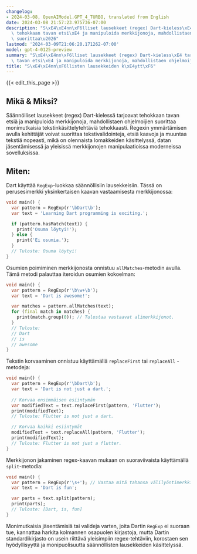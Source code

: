```yaml
---
changelog:
- 2024-03-08, OpenAIModel.GPT_4_TURBO, translated from English
date: 2024-03-08 21:57:23.975736-07:00
description: "S\xE4\xE4nn\xF6lliset lausekkeet (regex) Dart-kieless\xE4 tarjoavat\
  \ tehokkaan tavan etsi\xE4 ja manipuloida merkkijonoja, mahdollistaen ohjelmoijien\
  \ suorittaa\u2026"
lastmod: '2024-03-09T21:06:20.171262-07:00'
model: gpt-4-0125-preview
summary: "S\xE4\xE4nn\xF6lliset lausekkeet (regex) Dart-kieless\xE4 tarjoavat tehokkaan\
  \ tavan etsi\xE4 ja manipuloida merkkijonoja, mahdollistaen ohjelmoijien suorittaa\u2026"
title: "S\xE4\xE4nn\xF6llisten lausekkeiden k\xE4ytt\xF6"
---
```


{{< edit_this_page >}}

## Mikä & Miksi?
Säännölliset lausekkeet (regex) Dart-kielessä tarjoavat tehokkaan tavan etsiä ja manipuloida merkkijonoja, mahdollistaen ohjelmoijien suorittaa monimutkaisia tekstinkäsittelytehtäviä tehokkaasti. Regexin ymmärtämisen avulla kehittäjät voivat suorittaa tekstivalidointeja, etsiä kaavoja ja muuntaa tekstiä nopeasti, mikä on olennaista lomakkeiden käsittelyssä, datan jäsentämisessä ja yleisissä merkkijonojen manipulaatioissa moderneissa sovelluksissa.

## Miten:
Dart käyttää `RegExp`-luokkaa säännöllisiin lausekkeisiin. Tässä on perusesimerkki yksinkertaisen kaavan vastaamisesta merkkijonossa:

```dart
void main() {
  var pattern = RegExp(r'\bDart\b');
  var text = 'Learning Dart programming is exciting.';

  if (pattern.hasMatch(text)) {
    print('Osuma löytyi!');
  } else {
    print('Ei osumia.');
  }
  // Tuloste: Osuma löytyi!
}
```

Osumien poimiminen merkkijonosta onnistuu `allMatches`-metodin avulla. Tämä metodi palauttaa iteroidun osumien kokoelman:

```dart
void main() {
  var pattern = RegExp(r'\b\w+\b');
  var text = 'Dart is awesome!';

  var matches = pattern.allMatches(text);
  for (final match in matches) {
    print(match.group(0)); // Tulostaa vastaavat alimerkkijonot.
  }
  // Tuloste:
  // Dart
  // is
  // awesome
}
```

Tekstin korvaaminen onnistuu käyttämällä `replaceFirst` tai `replaceAll` -metodeja:

```dart
void main() {
  var pattern = RegExp(r'\bDart\b');
  var text = 'Dart is not just a dart.';
  
  // Korvaa ensimmäisen esiintymän
  var modifiedText = text.replaceFirst(pattern, 'Flutter');
  print(modifiedText); 
  // Tuloste: Flutter is not just a dart.

  // Korvaa kaikki esiintymät
  modifiedText = text.replaceAll(pattern, 'Flutter');
  print(modifiedText);
  // Tuloste: Flutter is not just a flutter.
}
```

Merkkijonon jakaminen regex-kaavan mukaan on suoraviivaista käyttämällä `split`-metodia:

```dart
void main() {
  var pattern = RegExp(r'\s+'); // Vastaa mitä tahansa välilyöntimerkkiä
  var text = 'Dart is fun';

  var parts = text.split(pattern);
  print(parts); 
  // Tuloste: [Dart, is, fun]
}
```

Monimutkaisia jäsentämisiä tai valideja varten, joita Dartin `RegExp` ei suoraan tue, kannattaa harkita kolmannen osapuolen kirjastoja, mutta Dartin standardikirjasto on usein riittävä yleisimpiin regex-tehtäviin, korostaen sen hyödyllisyyttä ja monipuolisuutta säännöllisten lausekkeiden käsittelyssä.
